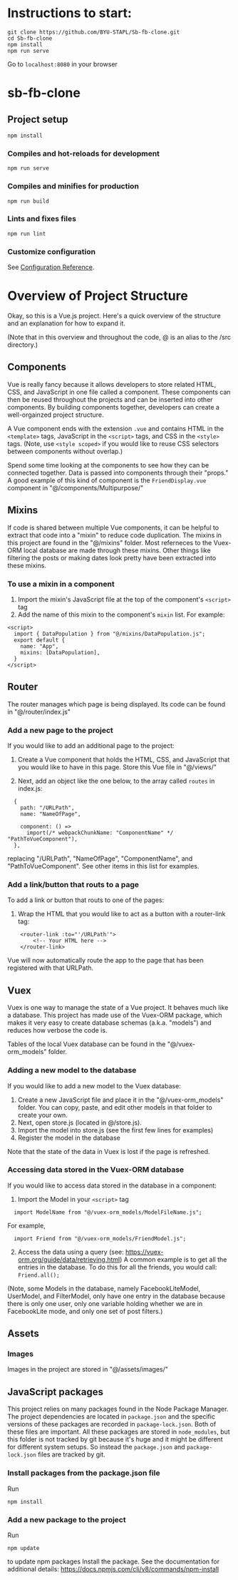 # Instructions to start:
```
git clone https://github.com/BYU-STAPL/Sb-fb-clone.git
cd Sb-fb-clone
npm install
npm run serve
```
Go to ```localhost:8080``` in your browser

# sb-fb-clone

## Project setup
```
npm install
```

### Compiles and hot-reloads for development
```
npm run serve
```

### Compiles and minifies for production
```
npm run build
```

### Lints and fixes files
```
npm run lint
```

### Customize configuration
See [Configuration Reference](https://cli.vuejs.org/config/).


# Overview of Project Structure
Okay, so this is a Vue.js project. Here's a quick overview of the structure and an explanation for how to expand it.

(Note that in this overview and throughout the code, @ is an alias to the /src directory.)

## Components
Vue is really fancy because it allows developers to store related HTML, CSS, and JavaScript in one file called a component. These components can then be reused throughout the projects and can be inserted into other components. By building components together, developers can create a well-orgainzed project structure.

A Vue component ends with the extension `.vue` and contains HTML in the `<template>` tags, JavaScript in the `<script>` tags, and CSS in the `<style>` tags. (Note, use `<style scoped>` if you would like to reuse CSS selectors between components without overlap.)

Spend some time looking at the components to see how they can be connected together. Data is passed into components through their "props." A good example of this kind of component is the `FriendDisplay.vue` component in "@/components/Multipurpose/"

## Mixins
If code is shared between multiple Vue components, it can be helpful to extract that code into a "mixin" to reduce code duplication. The mixins in this project are found in the "@/mixins" folder. Most referneces to the Vuex-ORM local database are made through these mixins. Other things like filtering the posts or making dates look pretty have been extracted into these mixins.

### To use a mixin in a component
1. Import the mixin's JavaScript file at the top of the component's `<script>` tag
2. Add the name of this mixin to the component's `mixin` list.
For example:
```
<script>
  import { DataPopulation } from "@/mixins/DataPopulation.js";
  export default {
    name: "App",
    mixins: [DataPopulation],
  }
</script>
```

## Router
The router manages which page is being displayed. Its code can be found in "@/router/index.js"

### Add a new page to the project
If you would like to add an additional page to the project:
1. Create a Vue component that holds the HTML, CSS, and JavaScript that you would like to have in this page. Store this Vue file in "@/views/"

2. Next, add an object like the one below, to the array called `routes` in index.js:

```
  {
    path: "/URLPath",
    name: "NameOfPage",

    component: () =>
      import(/* webpackChunkName: "ComponentName" */ "PathToVueComponent"),
  },
```
replacing "/URLPath", "NameOfPage", "ComponentName", and "PathToVueComponent". See other items in this list for examples.

### Add a link/button that routs to a page
To add a link or button that routs to one of the pages:
1. Wrap the HTML that you would like to act as a button with a router-link tag:
```
    <router-link :to="'/URLPath'">
        <!-- Your HTML here -->
    </router-link>
```

Vue will now automatically route the app to the page that has been registered with that URLPath.

## Vuex
Vuex is one way to manage the state of a Vue project. It behaves much like a database. This project has made use of the Vuex-ORM package, which makes it very easy to create database schemas (a.k.a. "models") and reduces how verbose the code is.

Tables of the local Vuex database can be found in the "@/vuex-orm_models" folder.

### Adding a new model to the database
If you would like to add a new model to the Vuex database:
1. Create a new JavaScript file and place it in the "@/vuex-orm_models" folder. You can copy, paste, and edit other models in that folder to create your own.
2. Next, open store.js (located in @/store.js). 
3. Import the model into store.js (see the first few lines for examples)
4. Register the model in the database


Note that the state of the data in Vuex is lost if the page is refreshed.

### Accessing data stored in the Vuex-ORM database
If you would like to access data stored in the database in a component:
1. Import the Model in your `<script>` tag
```
  import ModelName from "@/vuex-orm_models/ModelFileName.js";
```
For example,
```
  import Friend from "@/vuex-orm_models/FriendModel.js";
```
2. Access the data using a query (see: https://vuex-orm.org/guide/data/retrieving.html)
A common example is to get all the entries in the database. To do this for all the friends, you would call:
```Friend.all();```

(Note, some Models in the database, namely FacebookLiteModel, UserModel, and FilterModel, only have one entry in the database because there is only one user, only one variable holding whether we are in FacebookLite mode, and only one set of post filters.)

## Assets
### Images
Images in the project are stored in "@/assets/images/"

## JavaScript packages
This project relies on many packages found in the Node Package Manager. The project dependencies are located in `package.json` and the specific versions of these packages are recorded in `package-lock.json`. Both of these files are important.
All these packages are stored in `node_modules`, but this folder is not tracked by git because it's huge and it might be different for different system setups. So instead the `package.json` and `package-lock.json` files are tracked by git.
### Install packages from the package.json file
Run
```
npm install
```

### Add a new package to the project
Run
```
npm update
```
to update npm packages
Install the package. See the documentation for additional details: https://docs.npmjs.com/cli/v8/commands/npm-install